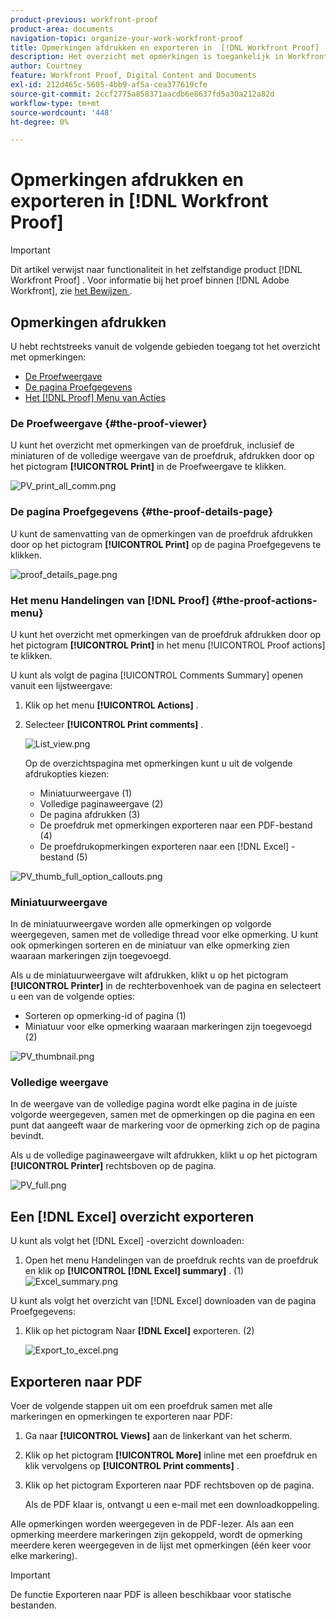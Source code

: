 ```yaml
---
product-previous: workfront-proof
product-area: documents
navigation-topic: organize-your-work-workfront-proof
title: Opmerkingen afdrukken en exporteren in  [!DNL Workfront Proof]
description: Het overzicht met opmerkingen is toegankelijk in Workfront Proof.
author: Courtney
feature: Workfront Proof, Digital Content and Documents
exl-id: 212d465c-5605-4bb9-af5a-cea377619cfe
source-git-commit: 2ccf2775a858371aacdb6e8637fd5a30a212a82d
workflow-type: tm+mt
source-wordcount: '448'
ht-degree: 0%

---
```


# Opmerkingen afdrukken en exporteren in [!DNL Workfront Proof]

>[!IMPORTANT]
>
>Dit artikel verwijst naar functionaliteit in het zelfstandige product [!DNL Workfront Proof] . Voor informatie bij het proef binnen [!DNL Adobe Workfront], zie [ het Bewijzen ](../../../review-and-approve-work/proofing/proofing.md).

## Opmerkingen afdrukken

U hebt rechtstreeks vanuit de volgende gebieden toegang tot het overzicht met opmerkingen:

* [De Proefweergave](#the-proof-viewer)
* [De pagina Proefgegevens](#the-proof-details-page)
* [Het  [!DNL Proof]  Menu van Acties](#the-proof-actions-menu)

### De Proefweergave {#the-proof-viewer}

U kunt het overzicht met opmerkingen van de proefdruk, inclusief de miniaturen of de volledige weergave van de proefdruk, afdrukken door op het pictogram **[!UICONTROL Print]** in de Proefweergave te klikken.

![ PV_print_all_comm.png ](assets/pv-print-all-comm-350x158.png)

### De pagina Proefgegevens {#the-proof-details-page}

U kunt de samenvatting van de opmerkingen van de proefdruk afdrukken door op het pictogram **[!UICONTROL Print]** op de pagina Proefgegevens te klikken.

![ proof_details_page.png ](assets/proof-details-page-350x231.png)

### Het menu Handelingen van [!DNL Proof] {#the-proof-actions-menu}

U kunt het overzicht met opmerkingen van de proefdruk afdrukken door op het pictogram **[!UICONTROL Print]** in het menu [!UICONTROL Proof actions] te klikken.

U kunt als volgt de pagina [!UICONTROL Comments Summary] openen vanuit een lijstweergave:

1. Klik op het menu **[!UICONTROL Actions]** .
1. Selecteer **[!UICONTROL Print comments]** .

   ![ List_view.png ](assets/list-view-350x155.png)

   Op de overzichtspagina met opmerkingen kunt u uit de volgende afdrukopties kiezen:

   * Miniatuurweergave (1)
   * Volledige paginaweergave (2)
   * De pagina afdrukken (3)
   * De proefdruk met opmerkingen exporteren naar een PDF-bestand (4)
   * De proefdrukopmerkingen exporteren naar een [!DNL Excel] -bestand (5)

![ PV_thumb_full_option_callouts.png ](assets/pv-thumb-full-option-callouts-350x154.png)

### Miniatuurweergave

In de miniatuurweergave worden alle opmerkingen op volgorde weergegeven, samen met de volledige thread voor elke opmerking. U kunt ook opmerkingen sorteren en de miniatuur van elke opmerking zien waaraan markeringen zijn toegevoegd.

Als u de miniatuurweergave wilt afdrukken, klikt u op het pictogram **[!UICONTROL Printer]** in de rechterbovenhoek van de pagina en selecteert u een van de volgende opties:

* Sorteren op opmerking-id of pagina (1)
* Miniatuur voor elke opmerking waaraan markeringen zijn toegevoegd (2)

![ PV_thumbnail.png ](assets/pv-thumbnail-350x290.png)

### Volledige weergave

In de weergave van de volledige pagina wordt elke pagina in de juiste volgorde weergegeven, samen met de opmerkingen op die pagina en een punt dat aangeeft waar de markering voor de opmerking zich op de pagina bevindt.

Als u de volledige paginaweergave wilt afdrukken, klikt u op het pictogram **[!UICONTROL Printer]** rechtsboven op de pagina.

![ PV_full.png ](assets/pv-full-350x347.png)

## Een [!DNL Excel] overzicht exporteren

U kunt als volgt het [!DNL Excel] -overzicht downloaden:

1. Open het menu Handelingen van de proefdruk rechts van de proefdruk en klik op **[!UICONTROL [!DNL Excel] summary]** . (1)\
   ![ Excel_summary.png ](assets/excel-summary-350x450.png)

U kunt als volgt het overzicht van [!DNL Excel] downloaden van de pagina Proefgegevens:

1. Klik op het pictogram Naar **[!DNL Excel]** exporteren. (2)

   ![ Export_to_excel.png ](assets/export-to-excel-350x185.png)

## Exporteren naar PDF

Voer de volgende stappen uit om een proefdruk samen met alle markeringen en opmerkingen te exporteren naar PDF:

1. Ga naar **[!UICONTROL Views]** aan de linkerkant van het scherm.
1. Klik op het pictogram **[!UICONTROL More]** inline met een proefdruk en klik vervolgens op **[!UICONTROL Print comments]** .

1. Klik op het pictogram Exporteren naar PDF rechtsboven op de pagina.

   Als de PDF klaar is, ontvangt u een e-mail met een downloadkoppeling.

Alle opmerkingen worden weergegeven in de PDF-lezer. Als aan een opmerking meerdere markeringen zijn gekoppeld, wordt de opmerking meerdere keren weergegeven in de lijst met opmerkingen (één keer voor elke markering).

>[!IMPORTANT]
>
>De functie Exporteren naar PDF is alleen beschikbaar voor statische bestanden.
